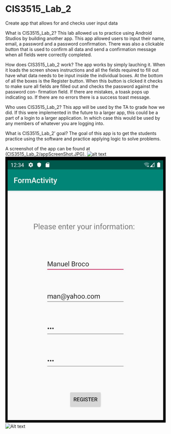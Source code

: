 # CIS3515_Lab_2
Create app that allows for and checks user input data

What is CIS3515_Lab_2?
This lab allowed us to practice using Android Studios by building another app. This app allowed users to input their name, 
email, a password and a password confirmation. There was also a clickable button that is used to confirm all data and send
a confirmation message when all fields were correctly completed. 

How does CIS3515_Lab_2 work?
The app works by simply lauching it. When it loads the screen shows instructions and all the fields required to fill out
have what data needs to be input inside the individual boxes. At the bottom of all the boxes is the Register button. When
this button is clicked it checks to make sure all fields are filled out and checks the password against the password con-
firmation field. If there are mistakes, a toask pops up indicating so. If there are no errors there is a success toast
message. 

Who uses CIS3515_Lab_2?
This app will be used by the TA to grade how we did. If this were implemented in the future to a larger app, this could 
be a part of a login to a larger application. In which case this would be used by any members of whatever you are logging
into. 

What is CIS3515_Lab_2’ goal?
The goal of this app is to get the students practice using the software and practice applying logic to solve problems.

A screenshot of the app can be found at (CIS3515_Lab_2/appScreenShot.JPG).
![alt text](https://raw.githubusercontent.com/mbrocode/CIS3515_Lab_2/appScreenShot.jpg)
![Alt text](/appScreenShot.jpg?raw=true "Here")
![Alt text](mbrocode/CIS3515_Lab_2/appScreenShot.jpg?raw=true "Here2")
